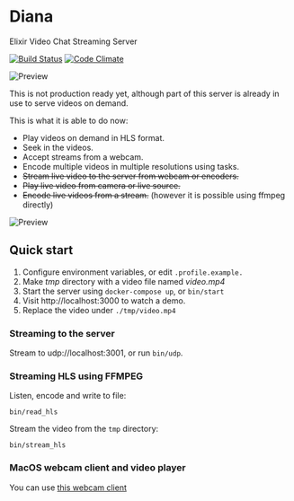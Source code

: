 # Diana
Elixir Video Chat Streaming Server

[![Build Status](https://travis-ci.org/shavit/Diana.svg?branch=master)](https://travis-ci.org/shavit/Diana)
[![Code Climate](https://codeclimate.com/github/shavit/Diana/badges/gpa.svg)](https://codeclimate.com/github/shavit/Diana)

![Preview](https://github.com/shavit/Diana/blob/master/doc/meme.gif?raw=true)

This is not production ready yet, although part of this server is already in use to serve videos on demand.

This is what it is able to do now:

* Play videos on demand in HLS format.
* Seek in the videos.
* Accept streams from a webcam.
* Encode multiple videos in multiple resolutions using tasks.
* <s>Stream live video to the server from webcam or encoders.</s>
* <s>Play live video from camera or live source.</s>
* <s>Encode live videos from a stream.</s> (however it is possible using ffmpeg directly)


![Preview](https://github.com/shavit/Diana/blob/master/doc/page-1.png?raw=true)


## Quick start

1. Configure environment variables, or edit `.profile.example.`
2. Make *tmp* directory with a video file named *video.mp4*
3. Start the server using `docker-compose up`, or `bin/start`
4. Visit http://localhost:3000 to watch a demo.
5. Replace the video under `./tmp/video.mp4`

### Streaming to the server
Stream to udp://localhost:3001, or run `bin/udp`.

### Streaming HLS using FFMPEG

Listen, encode and write to file:
````
bin/read_hls
````

Stream the video from the `tmp` directory:
````
bin/stream_hls
````

### MacOS webcam client and video player

You can use [this webcam client](https://github.com/shavit/Monique)
